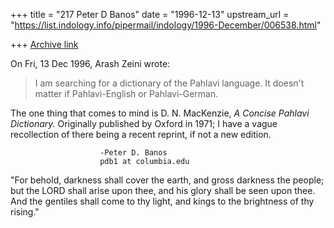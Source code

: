 +++
title = "217 Peter D Banos"
date = "1996-12-13"
upstream_url = "https://list.indology.info/pipermail/indology/1996-December/006538.html"

+++
[Archive link](https://list.indology.info/pipermail/indology/1996-December/006538.html)

On Fri, 13 Dec 1996, Arash Zeini wrote:

> I am searching for a dictionary of the Pahlavi language. It doesn't 
> matter if Pahlavi-English or Pahlavi-German.

The one thing that comes to mind is D. N. MacKenzie, _A Concise Pahlavi
Dictionary._ Originally published by Oxford in 1971; I have a vague
recollection of there being a recent reprint, if not a new edition.

						-Peter D. Banos
						pdb1 at columbia.edu

"For behold, darkness shall cover the earth, and gross darkness the
people; but the LORD shall arise upon thee, and his glory shall be seen
upon thee. And the gentiles shall come to thy light, and kings to the
brightness of thy rising."









